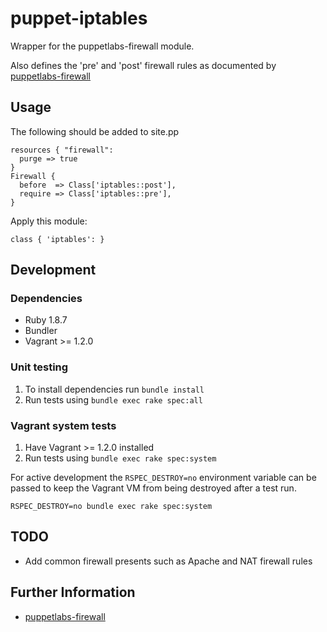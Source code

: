 # puppet-iptables

Wrapper for the puppetlabs-firewall module.

Also defines the 'pre' and 'post' firewall rules as documented by [puppetlabs-firewall](https://github.com/puppetlabs/puppetlabs-firewall)

## Usage

The following should be added to site.pp

    resources { "firewall":
      purge => true
    }
    Firewall {
      before  => Class['iptables::post'],
      require => Class['iptables::pre'],
    }

Apply this module:

    class { 'iptables': }

## Development

### Dependencies

* Ruby 1.8.7
* Bundler
* Vagrant >= 1.2.0

### Unit testing

1. To install dependencies run `bundle install`
2. Run tests using `bundle exec rake spec:all`

### Vagrant system tests

1. Have Vagrant >= 1.2.0 installed
2. Run tests using `bundle exec rake spec:system`

For active development the `RSPEC_DESTROY=no` environment variable can be passed to keep the Vagrant VM from being destroyed after a test run.

    RSPEC_DESTROY=no bundle exec rake spec:system


## TODO

* Add common firewall presents such as Apache and NAT firewall rules

## Further Information

* [puppetlabs-firewall](https://github.com/puppetlabs/puppetlabs-firewall)

